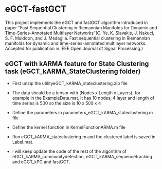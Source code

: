 # eGCT-fastGCT
This project implements the eGCT and fastGCT algorithm introduced in paper "Fast Sequential Clustering in Riemannian Manifolds for Dynamic and Time-Series-Annotated Multilayer 
Networks"(C. Ye, K. Slavakis, J. Nakuci, S. F. Muldoon, and J. Medaglia. Fast sequential clustering in Riemannian manifolds for dynamic and time-series-annotated multilayer networks. Accepted for publication in IEEE Open Journal of Signal Processing.)

## eGCT with kARMA feature for State Clustering task (eGCT_kARMA_StateClustering folder)
* First unzip the utilityeGCT_kARMA_stateclustering.zip file
* The data should be a tensor with (Nodes x Length x Layers), for example in the ExampleData.mat, it has 10 nodes, 4 layer and length of time series is 500 so the size is 10 x 500 x 4
* Define the parameters in parameters_eGCT_kARMA_stateclustering.m file
* Define the kernel function in KernelFunctionARMA.m file
* Run eGCT_kARMA_stateclustering.m and the clustered label is saved in Label.mat.

* I will keep update the code of the rest of the algorithm of eGCT_kARMA_communitydetection, eGCT_kARMA_sequencetracking and eGCT_kPC and fastGCT.
